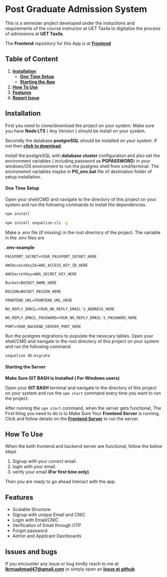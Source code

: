 # Post Graduate Admission System

<!-- Description -->

This is a semester project developed under the instuctions and requirements of the course instructor at UET Taxila to digitalize the process of admissions at **UET Taxila**.

The **Frontend** repository for this App is at **[Frontend](https://www.github.com/ikrma47/react-frontend "Backend of this project")**

## Table of Content

1. **[Installation](#installation "Installation")**
   - **[One Time Setup](#one-time-setup "setting up the app")**
   - **[Starting the App](#starting-the-app "starting the app")**
2. **[How To Use](#how-to-use "how to use")**
3. **[Features](#features "Features")**
4. **[Report Issue](#issues-and-bugs)**

## Installation

First you need to clone/download the project on your system. Make sure you have **Node LTS** ( Any Version ) should be install on your system.

Secondly the database **postgreSQL** should be installed on your system. If not then **[click to download](https://www.postgresql.org/download/ "postgres")**.

Install the postgreSQL with **database cluster** configuration and also set the environment variables ( including password as **PGPASSWORD**) in your windows/OS environment to run the postgres shell from cmd/terminal. The environemnt variables maybe in **PG_env.bat** file of destination folder of setup installation.

#### One Time Setup

Open your shell/CMD and navigate to the directory of this project on your system and run the following commands to install the dependencies.

```bash
npm install

npm install sequelize-cli -g
```

Make a .env file (if missing) in the root directory of the project. The variable in the .env files are

**.env-example**

```env
PASSPORT_SECRET=YOUR_PASSPORT_SECRET_HERE

AWSAccessKeyId=AWS_ACCESS_KEY_ID_HERE

AWSSecretKey=AWS_SECRET_KEY_HERE

Bucket=BUCKET_NAME_HERE

REGION=BUCKET_REGION_HERE

FRONTEND_URL=FRONTEND_URL_HERE

NO_REPLY_EMAIL=YOUR_NO_REPLY_EMAIL'S_ADDRESS_HERE

NO_REPLY_EMAIL_PASSWORD=YOUR_NO_REPLY_EMAIL'S_PASSWORD_HERE

PORT=YOUR_BACKEND_SERVER_PORT_HERE
```

Run the postgres migrations to populate the nesscary tables. Open your shell/CMD and navigate to the root directory of this project on your system and run the following command.

```bash
sequelize db:migrate
```

#### Starting the Server

**Make Sure GIT BASH is Installed ( For Windows users)**

Open your **GIT BASH** terminal and navigate to the directory of this project on your system and run the `npm start` command every time you want to run the project.

After running the `npm start` command, when the server gets functional, The First thing you need to do is to Make Sure Your **Frontend Server** is running. Click and follow details on the **[Frontend Server](https://www.github.com/ikrma47/react-frontend "frontend server")** to run the server.

## How To Use

When the both frontend and backend server are functional, follow the below steps

1. Signup with your correct email.
2. login with your email.
3. verify your email **(For first time only)**.

Then you are ready to go ahead Interact with the app.

## Features

- Scalable Structure
- Signup with unique Email and CNIC
- Login with Email/CNIC
- Verification of Email through OTP
- Forgot password
- Admin and Applicant Dashboards

## Issues and bugs

If you encounter any issue or bug kindly reach to me at **Ikrmaahmad47@gmail.com** or simply open an **[Issue at github](https://github.com/ikrma47/react-frontend/issues "open an issue")**.
